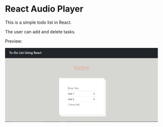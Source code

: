 # React Audio Player

This is a simple todo list in React.

The user can add and delete tasks.

Preview:

<img src="preview.JPG" alt="Preview of To Do List">
